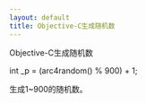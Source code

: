 ```yaml
---
layout: default
title: Objective-C生成随机数 
---
```


Objective-C生成随机数 

  int _p = (arc4random() % 900) + 1;

生成1~900的随机数。
